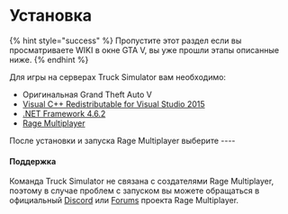 # Установка

{% hint style="success" %}
Пропустите этот раздел если вы просматриваете WIKI в окне GTA V, вы уже прошли этапы описанные ниже.
{% endhint %}

Для игры на серверах Truck Simulator вам необходимо:

* Оригинальная Grand Theft Auto V
* [Visual C++ Redistributable for Visual Studio 2015](https://www.microsoft.com/en-us/download/details.aspx?id=48145)
* [.NET Framework 4.6.2](https://www.microsoft.com/en-us/download/details.aspx?id=53344&desc=dotnet462)
* [Rage Multiplayer](http://cdn.rage.mp/client/ragemp-web-installer.exe)

После установки и запуска Rage Multiplayer выберите ---- 

#### Поддержка

Команда Truck Simulator не связана с создателями Rage Multiplayer, поэтому в случае проблем с запуском вы можете обращаться в официальный [Discord](https://discord.gg/A5exBRX) или [Forums](https://rage.mp/forums/forum/5-support/) проекта Rage Multiplayer.  




